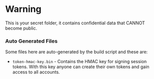 # Warning
This is your secret folder, it contains confidential data that CANNOT become public.

### Auto Generated Files
Some files here are auto-generated by the build script and these are:
- `token-hmac-key.bin` - Contains the HMAC key for signing session tokens. With this key anyone can create their own tokens and gain access to all accounts.
